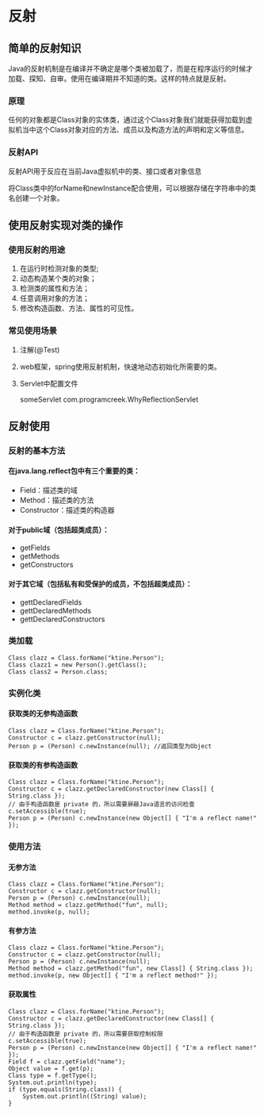 # 反射

## 简单的反射知识
  Java的反射机制是在编译并不确定是哪个类被加载了，而是在程序运行的时候才加载、探知、自审。使用在编译期并不知道的类。这样的特点就是反射。

### 原理
  任何的对象都是Class对象的实体类，通过这个Class对象我们就能获得加载到虚拟机当中这个Class对象对应的方法、成员以及构造方法的声明和定义等信息。

### 反射API
  反射API用于反应在当前Java虚拟机中的类、接口或者对象信息

  将Class类中的forName和newInstance配合使用，可以根据存储在字符串中的类名创建一个对象。
## 使用反射实现对类的操作
### 使用反射的用途

1. 在运行时检测对象的类型;
2. 动态构造某个类的对象；
3. 检测类的属性和方法；
4. 任意调用对象的方法；
5. 修改构造函数、方法、属性的可见性。

### 常见使用场景
1. 注解(@Test)
2. web框架，spring使用反射机制，快速地动态初始化所需要的类。
3. Servlet中配置文件


    <servlet>
      <servlet-name>someServlet</servlet-name>
      <servlet-class>com.programcreek.WhyReflectionServlet</servlet-class>
    <servlet>

## 反射使用

### 反射的基本方法
#### 在java.lang.reflect包中有三个重要的类：
- Field：描述类的域
- Method：描述类的方法
- Constructor：描述类的构造器

#### 对于public域（包括超类成员）：
- getFields
- getMethods
- getConstructors

#### 对于其它域（包括私有和受保护的成员，不包括超类成员）：
- gettDeclaredFields
- gettDeclaredMethods
- gettDeclaredConstructors

### 类加载
    Class clazz = Class.forName("ktine.Person");
    Class clazz1 = new Person().getClass();
    Class class2 = Person.class;

### 实例化类

#### 获取类的无参构造函数
    Class clazz = Class.forName("ktine.Person");
    Constructor c = clazz.getConstructor(null);
    Person p = (Person) c.newInstance(null); //返回类型为Object
#### 获取类的有参构造函数
    Class clazz = Class.forName("ktine.Person");
    Constructor c = clazz.getDeclaredConstructor(new Class[] { String.class });
    // 由于构造函数是 private 的，所以需要屏蔽Java语言的访问检查
    c.setAccessible(true);
    Person p = (Person) c.newInstance(new Object[] { "I'm a reflect name!" });
### 使用方法
#### 无参方法
    Class clazz = Class.forName("ktine.Person");
    Constructor c = clazz.getConstructor(null);
    Person p = (Person) c.newInstance(null);
    Method method = clazz.getMethod("fun", null);
    method.invoke(p, null);
#### 有参方法
    Class clazz = Class.forName("ktine.Person");
    Constructor c = clazz.getConstructor(null);
    Person p = (Person) c.newInstance(null);
    Method method = clazz.getMethod("fun", new Class[] { String.class });
    method.invoke(p, new Object[] { "I'm a reflect method!" });
#### 获取属性
    Class clazz = Class.forName("ktine.Person");
    Constructor c = clazz.getDeclaredConstructor(new Class[] { String.class });
    // 由于构造函数是 private 的，所以需要获取控制权限
    c.setAccessible(true);
    Person p = (Person) c.newInstance(new Object[] { "I'm a reflect name!" });
    Field f = clazz.getField("name");
    Object value = f.get(p);
    Class type = f.getType();
    System.out.println(type);
    if (type.equals(String.class)) {
        System.out.println((String) value);
    }
